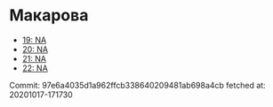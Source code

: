 # Макарова
- [19: NA](19.md)
- [20: NA](20.md)
- [21: NA](21.md)
- [22: NA](22.md)

Commit: 97e6a4035d1a962ffcb338640209481ab698a4cb
 fetched at: 20201017-171730

